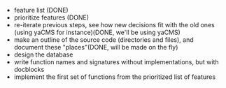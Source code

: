* feature list (DONE)
* prioritize features (DONE)
* re-iterate previous steps, see how new decisions fit with the old ones (using
 yaCMS for instance)(DONE, we'll be using yaCMS)
* make an outline of the source code (directories and files), and document these
 "places"(DONE, will be made on the fly)
* design the database
* write function names and signatures without implementations, but with docblocks
* implement the first set of functions from the prioritized list of features
